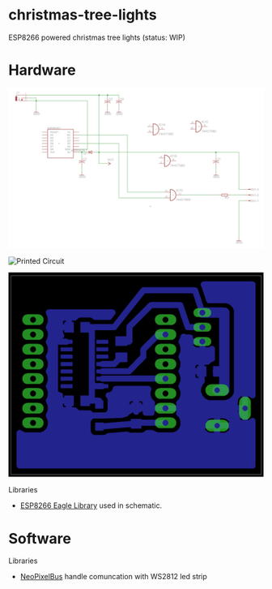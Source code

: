 # christmas-tree-lights
ESP8266 powered christmas tree lights (status: WIP)

Hardware
========

![Schematic](/images/schematic.png?raw=true)

![Printed Circuit](/images/componets.png?raw=true)

![Printed Circuit](/images/printedcircuit.png?raw=true)

Libraries
 * [ESP8266 Eagle Library](https://github.com/wvanvlaenderen/ESP8266-Eagle_Library) used in schematic.

Software
========

Libraries
  * [NeoPixelBus](https://github.com/Makuna/NeoPixelBus) handle comuncation with WS2812 led strip
 
 